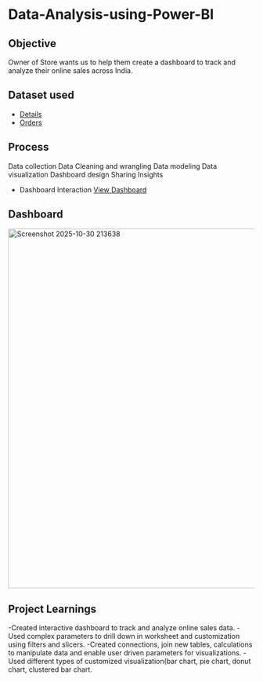 # Data-Analysis-using-Power-BI

## Objective
Owner of Store wants us to help them create a dashboard to track and analyze their online sales across India.

## Dataset used
- <a href ="https://github.com/gaurav-ksingh/Data-Analysis-using-Power-BI/blob/main/Details.csv.xlsx">Details<a/>
- <a href ="https://github.com/gaurav-ksingh/Data-Analysis-using-Power-BI/blob/main/Orders.csv.xlsx">Orders</a>

## Process
Data collection
Data Cleaning and wrangling
Data modeling
Data visualization
Dashboard design
Sharing Insights
- Dashboard Interaction <a href="https://github.com/gaurav-ksingh/Data-Analysis-using-Power-BI/blob/main/Screenshot%202025-10-30%20213638.png">View Dashboard</a>

## Dashboard
<img width="1289" height="733" alt="Screenshot 2025-10-30 213638" src="https://github.com/user-attachments/assets/cbc0bfb0-eecf-4d82-91a6-4ebb2a57c8b4" />



## Project Learnings
-Created interactive dashboard to track and analyze online sales data.
-Used complex parameters to drill down in worksheet and customization using filters and slicers.
-Created connections, join new tables, calculations to manipulate data and enable user driven parameters for visualizations.
-Used different types of customized visualization(bar chart, pie chart, donut chart, clustered bar chart.
